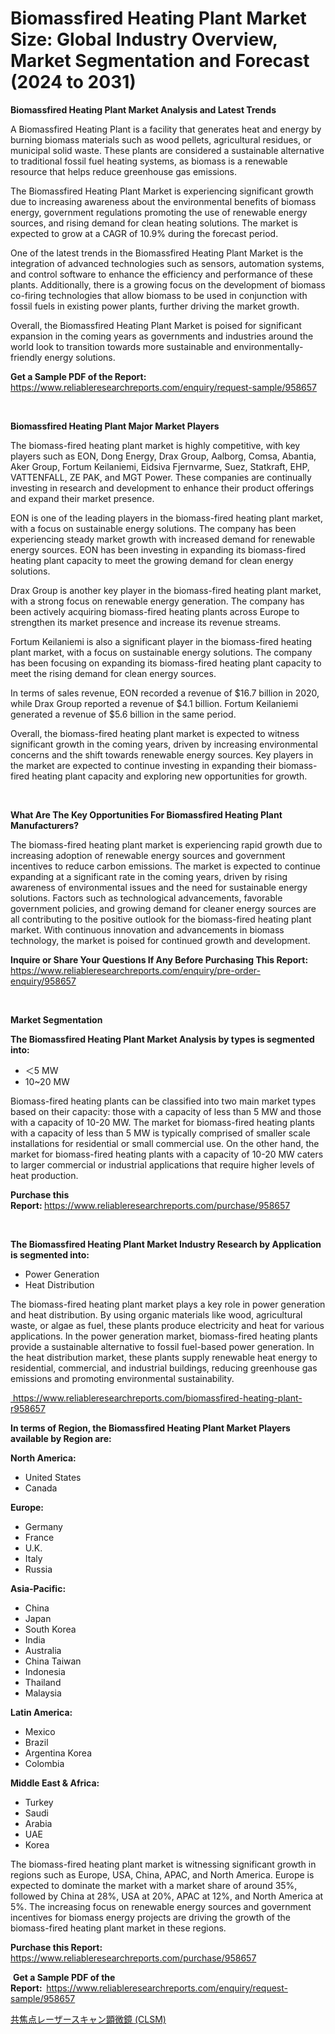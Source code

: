 <p><h1>Biomassfired Heating Plant Market Size: Global Industry Overview, Market Segmentation and Forecast (2024 to 2031)</h1></p><p><strong>Biomassfired Heating Plant Market Analysis and Latest Trends</strong></p>
<p><p>A Biomassfired Heating Plant is a facility that generates heat and energy by burning biomass materials such as wood pellets, agricultural residues, or municipal solid waste. These plants are considered a sustainable alternative to traditional fossil fuel heating systems, as biomass is a renewable resource that helps reduce greenhouse gas emissions.</p><p>The Biomassfired Heating Plant Market is experiencing significant growth due to increasing awareness about the environmental benefits of biomass energy, government regulations promoting the use of renewable energy sources, and rising demand for clean heating solutions. The market is expected to grow at a CAGR of 10.9% during the forecast period.</p><p>One of the latest trends in the Biomassfired Heating Plant Market is the integration of advanced technologies such as sensors, automation systems, and control software to enhance the efficiency and performance of these plants. Additionally, there is a growing focus on the development of biomass co-firing technologies that allow biomass to be used in conjunction with fossil fuels in existing power plants, further driving the market growth.</p><p>Overall, the Biomassfired Heating Plant Market is poised for significant expansion in the coming years as governments and industries around the world look to transition towards more sustainable and environmentally-friendly energy solutions.</p></p>
<p><strong>Get a Sample PDF of the Report:&nbsp;</strong> <a href="https://www.reliableresearchreports.com/enquiry/request-sample/958657">https://www.reliableresearchreports.com/enquiry/request-sample/958657</a></p>
<p>&nbsp;</p>
<p><strong>Biomassfired Heating Plant Major Market Players</strong></p>
<p><p>The biomass-fired heating plant market is highly competitive, with key players such as EON, Dong Energy, Drax Group, Aalborg, Comsa, Abantia, Aker Group, Fortum Keilaniemi, Eidsiva Fjernvarme, Suez, Statkraft, EHP, VATTENFALL, ZE PAK, and MGT Power. These companies are continually investing in research and development to enhance their product offerings and expand their market presence.</p><p>EON is one of the leading players in the biomass-fired heating plant market, with a focus on sustainable energy solutions. The company has been experiencing steady market growth with increased demand for renewable energy sources. EON has been investing in expanding its biomass-fired heating plant capacity to meet the growing demand for clean energy solutions.</p><p>Drax Group is another key player in the biomass-fired heating plant market, with a strong focus on renewable energy generation. The company has been actively acquiring biomass-fired heating plants across Europe to strengthen its market presence and increase its revenue streams.</p><p>Fortum Keilaniemi is also a significant player in the biomass-fired heating plant market, with a focus on sustainable energy solutions. The company has been focusing on expanding its biomass-fired heating plant capacity to meet the rising demand for clean energy sources.</p><p>In terms of sales revenue, EON recorded a revenue of $16.7 billion in 2020, while Drax Group reported a revenue of $4.1 billion. Fortum Keilaniemi generated a revenue of $5.6 billion in the same period.</p><p>Overall, the biomass-fired heating plant market is expected to witness significant growth in the coming years, driven by increasing environmental concerns and the shift towards renewable energy sources. Key players in the market are expected to continue investing in expanding their biomass-fired heating plant capacity and exploring new opportunities for growth.</p></p>
<p>&nbsp;</p>
<p><strong>What Are The Key Opportunities For Biomassfired Heating Plant Manufacturers?</strong></p>
<p><p>The biomass-fired heating plant market is experiencing rapid growth due to increasing adoption of renewable energy sources and government incentives to reduce carbon emissions. The market is expected to continue expanding at a significant rate in the coming years, driven by rising awareness of environmental issues and the need for sustainable energy solutions. Factors such as technological advancements, favorable government policies, and growing demand for cleaner energy sources are all contributing to the positive outlook for the biomass-fired heating plant market. With continuous innovation and advancements in biomass technology, the market is poised for continued growth and development.</p></p>
<p><strong>Inquire or Share Your Questions If Any Before Purchasing This Report:</strong> <a href="https://www.reliableresearchreports.com/enquiry/pre-order-enquiry/958657">https://www.reliableresearchreports.com/enquiry/pre-order-enquiry/958657</a></p>
<p>&nbsp;</p>
<p><strong>Market Segmentation</strong></p>
<p><strong>The Biomassfired Heating Plant Market Analysis by types is segmented into:</strong></p>
<p><ul><li>＜5 MW</li><li>10~20 MW</li></ul></p>
<p><p>Biomass-fired heating plants can be classified into two main market types based on their capacity: those with a capacity of less than 5 MW and those with a capacity of 10-20 MW. The market for biomass-fired heating plants with a capacity of less than 5 MW is typically comprised of smaller scale installations for residential or small commercial use. On the other hand, the market for biomass-fired heating plants with a capacity of 10-20 MW caters to larger commercial or industrial applications that require higher levels of heat production.</p></p>
<p><strong>Purchase this Report:&nbsp;</strong><a href="https://www.reliableresearchreports.com/purchase/958657">https://www.reliableresearchreports.com/purchase/958657</a></p>
<p>&nbsp;</p>
<p><strong>The Biomassfired Heating Plant Market Industry Research by Application is segmented into:</strong></p>
<p><ul><li>Power Generation</li><li>Heat Distribution</li></ul></p>
<p><p>The biomass-fired heating plant market plays a key role in power generation and heat distribution. By using organic materials like wood, agricultural waste, or algae as fuel, these plants produce electricity and heat for various applications. In the power generation market, biomass-fired heating plants provide a sustainable alternative to fossil fuel-based power generation. In the heat distribution market, these plants supply renewable heat energy to residential, commercial, and industrial buildings, reducing greenhouse gas emissions and promoting environmental sustainability.</p></p>
<p><a href="https://www.reliableresearchreports.com/biomassfired-heating-plant-r958657">&nbsp;https://www.reliableresearchreports.com/biomassfired-heating-plant-r958657</a></p>
<p><strong>In terms of Region, the Biomassfired Heating Plant Market Players available by Region are:</strong></p>
<p>
    <p> <strong> North America: </strong>
        <ul>
            <li>United States</li>
            <li>Canada</li>
        </ul>
        </p> 
    <p> <strong> Europe: </strong>
        <ul>
            <li>Germany</li>
            <li>France</li>
            <li>U.K.</li>
            <li>Italy</li>
            <li>Russia</li>
        </ul>
        </p> 
    <p> <strong> Asia-Pacific: </strong>
        <ul>
            <li>China</li>
            <li>Japan</li>
            <li>South Korea</li>
            <li>India</li>
            <li>Australia</li>
            <li>China Taiwan</li>
            <li>Indonesia</li>
            <li>Thailand</li>
            <li>Malaysia</li>
        </ul>
        </p> 
    <p> <strong> Latin America: </strong>
        <ul>
            <li>Mexico</li>
            <li>Brazil</li>
            <li>Argentina Korea</li>
            <li>Colombia</li>
        </ul>
        </p> 
    <p> <strong> Middle East & Africa: </strong>
        <ul>
            <li>Turkey</li>
            <li>Saudi</li>
            <li>Arabia</li>
            <li>UAE</li>
            <li>Korea</li>
        </ul>
    </p>
    </p>
<p><p>The biomass-fired heating plant market is witnessing significant growth in regions such as Europe, USA, China, APAC, and North America. Europe is expected to dominate the market with a market share of around 35%, followed by China at 28%, USA at 20%, APAC at 12%, and North America at 5%. The increasing focus on renewable energy sources and government incentives for biomass energy projects are driving the growth of the biomass-fired heating plant market in these regions.</p></p>
<p><strong>Purchase this Report: </strong><a href="https://www.reliableresearchreports.com/purchase/958657">https://www.reliableresearchreports.com/purchase/958657</a></p>
<p>&nbsp;<strong>Get a Sample PDF of the Report:&nbsp;&nbsp;</strong><a href="https://www.reliableresearchreports.com/enquiry/request-sample/958657">https://www.reliableresearchreports.com/enquiry/request-sample/958657</a></p>
<p><strong></strong></p>
<p><p><a href="https://github.com/VernieBarton2023/Market-Research-Report-List-1/blob/main/281837684500.md">共焦点レーザースキャン顕微鏡 (CLSM)</a></p></p>